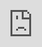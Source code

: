 title: CIECO
description: emchateau UdeM
theme: presentation/theme/remark-dark-em.css
name: inverse
layout: true
class: inverse

---

name: index

class: center middle

# Web sémantique et ontologies dans le domaine patrimonial

### 17 octobre 2021 | Emmanuel Château

---

class: inverse, center, middle

# Introduction

???

L’hétérogénéité de l’information muséale

Les technologies du web sémantique et l’approche du web de données liées désignent une combinaison de techniques d’outils et de standards qui permettent de transformer le world wide web d’un web de documents à un web de données. Lorsque cette approche est appliquée au monde des bibliothèques, des archives et des musées, les données liées transforment la manière dont nous pouvons découvrir, analyser, et visualiser les contenus culturels et scientifiques.

Les données ouvertes et liées (Linked Open Data LOD) permettent aux institutions patrimoniales et culturelles de publier et partager des informations sur leur collections en ouvrant d’infinies possibilités de réutilisations et d’enrichissements et afin d’augmenter leur visibilité.

Cependant, les acteurs du monde culturels sont confrontés à plusieurs enjeux dans l’appropriation de ces technologies :

- bien sûr, l’adoption de ces technologies et de ces standards nécessite des compétences techniques particulières. Pour autant, ce n’est pas le seul enjeu pour les institutions ou les acteurs du secteur culturel.
- En effet, partager les données des collections suppose l’adoption de politiques d’ouverture de données adaptées
- cette démarche présente également des enjeux relatifs à l’autorité des institutions. Dans un contexte distribué, il y a un changement d’échelle qui n’est pas sans impact sur les collection.

Plusieurs enjeux pour les institutions

- catalogues et identité des musées
- changement d’échelle

LODLAM Linked Open Data Libraries, Archives and Museums

Le rêve de l’historien de l’art rencontre ce que font actuellement les musées

---

## « Raw Data Now ! »

<iframe src="https://embed.ted.com/talks/tim_berners_lee_on_the_next_web" width="854" height="480" style="position:absolute;left:0;top:0;width:100%;height:100%" frameborder="0" scrolling="no" allowfullscreen></iframe>


???

[Tim Berners-Lee: The next Web of open, linked data](https://youtu.be/OM6XIICm_qo)

Conférence TED 13 mars 2009

> Il y a 20 ans, Tim Berners-Lee inventait le World Wide Web. Pour son nouveau projet, il construit un web des données, libres et liées, qui pourrait faire aux nombres ce que le web a fait pour les mots, les photos et les vidéos: libérons nos données et redéfinissons la manière dont nous les utilisons ensemble.
>
> 20 years ago, Tim Berners-Lee invented the World Wide Web. For his next project, he's building a web for open, linked data that could do for numbers what the Web did for words, pictures, video: unlock our data and reframe the way we use it together.

février 2009, The next web, conférence TED de Tim Berners-Lee https://www.ted.com/talks/tim_berners_lee_on_the_next_web

Demande partage de données brutes : « Raw Data Now ! »

Puissance des données collectées et stockées dans des bases de données pour répondre à des questions. Souligne importance des données et de leur réutilisation.

Principe du Linked Data

Chacun fait sa part, même petite, mais connecte ensemble des données. Pas question de quantités de données mais le fait de les connecter ensemble. Parallèle avec ce qu’avait précédemment fait avec le web de document.

---

## Données 5 étoiles

- ★ make your stuff available on the Web (whatever format) under an open license
- ★★ make it available as structured data (e.g., Excel instead of image scan of a table)
- ★★★ make it available in a non-proprietary open format (e.g., CSV instead of Excel)
- ★★★★ use URIs to denote things, so that people can point at your stuff
- ★★★★★ link your data to other data to provide context

Le site http://5stardata.info/en/ propose pour chacune des 5 étapes de l’ouverture des données des exemples et explique les coûts et les bénéfices qui les accompagne. Les données utilisées pour les exemples sont issues de ‘*the temperature forecast for Galway, Ireland for the next 3 days*’.

---

## Qu’est-ce que le Web sémantique ?

> The **Semantic Web** provides a common framework that allows **data** to be shared and reused across application, enterprise, and community boundaries. It is a collaborative effort led by W3C with participation from a large number of researchers and industrial partners. It is based on the Resource Description Framework ( [RDF](https://www.w3.org/RDF/)).
>
> <https://www.w3.org/2001/sw/>

[W3C Data Activity](http://www.w3.org/2013/data/)

#### Principes

- [Tim Berners-Lee, James Hendler et Ora Lassila. « The Semantic Web. » *Scientific American*, May 2001.](http://www.sciam.com/article.cfm?articleID=00048144-10D2-1C70-84A9809EC588EF21&catID=2)
- [Tim Berners-Lee. Linked Data. 2009 [2006\].](http://www.w3.org:80/DesignIssues/LinkedData.html)

???

Le Web sémantique fournit un cadre de travail commun qui permet le partage et le réemploi de données à travers les frontières applications, entrepreneuriales ou communautaires. C’est un effort effort collaboratif porté par le W3C avec la participation de nombreux chercheurs et partenaires industriels. Il est basé sur le cadre de description RDF.

> The **Semantic Web** provides a common framework that allows **data** to be shared and reused across application, enterprise, and community boundaries. It is a collaborative effort led by W3C with participation from a large number of researchers and industrial partners. It is based on the Resource Description Framework ( [RDF](https://www.w3.org/RDF/)). See also the separate [FAQ](https://www.w3.org/2001/sw/SW-FAQ) for further information. 
>
> <https://www.w3.org/2001/sw/>

Le Web sémantique est un web de données. Il concerne le partage de format, l’intégration et la combinaison de données issues de sources diverses. C’est aussi un ensemble de standards et de langages destinés à documenter la manière dont les données sont en rapport avec les objets du monde réel. C’est une infrastructure technique qui permet à des personnes ou des machines d’accéder à des données connectées entre elles.

---

## Web de document .red[vs] Web de données

![img](/Users/emmanuelchateau/Documents/enseignements/msl6517/md/imagesMSL/webDeDonnees.png)

???

- Qu’est-ce que le web sémantique

  ### Le projet initial du web

  Le rêve du web était de créer une plateforme de collaboration et de communication collaborative qui permette de partager de l’information en établissant un espace informationnel universel pour l’information et les services.

  cf. **A proposal**, un web CRUD (CREATE, READ, UPDATE, DELETE) !

  Partage de documents par l’intermédiaire de l’hypertexte

  ### Web de documents vs Web de données

  Là où le web classique avait été développé comme un web de documents, le web sémantique est un web de données.

  - un web sur lequel ce ne sont plus les documents qui sont liés par des hyper liens mais l’information elle même qui est publiée et partagée de manière distribuée sur le réseau.

  cf. [Tim Berners-Lee: The next Web of open, linked data](https://youtu.be/OM6XIICm_qo) 2009

---

Le web sémantique et le web de données ouvertes et liées

Une manière d’utiliser le web

Ressources > identifiants > représentation

## Resources, Représentations et Identifiants

- Toute information pouvant être nommée peut être une **ressource**
- Une ressource peut recevoir plusieurs **représentations**
- Les ressources peuvent être **identifiées** sur le web.

Axioms of Web Architecture: 3, https://www.w3.org/DesignIssues/Generic

A Short History of "Resource" in web architecture. https://www.w3.org/DesignIssues/TermResource.html

---

background-image: url(imagesMSL/rdf.jpg)

.footnote[Diapositives Fabien Gandon INRIA]

???

Une grammaire de description universelle

¶ Resource

une page, une image, une vidéo, un concept,

n’importe quoi...

¶ Description caractéristiqeus et relation entre les ressources

¶ Format un modèle de données et des syntaxes pour la description

Recommandation W3C depuis 2004, version 1.1 en 2014

<https://www.w3.org/standards/techs/rdf#w3c_all>

#### RDF

Structurer les descriptions en informations atomiques sous la forme : sujet verbe prédicat. **RDF est avant tout un modèle de données basées sur des arcs.**

RDF a été inventé au cours des années 2000 dans l’idée de pouvoir disposer d’un modèle d’organisation des données. 

RDF signifie Resource Description Format. Resource ici est entendu de manière très très large, il peut s’agir d’un fichier, d’une image, d’une personne, d’un concept qui sont toutes des resources. L’idée sera de donner des identifiants à ces ressources afin de pouvoir les combiner sur le web.

cf. <https://www.w3.org/TR/rdf11-primer/>

### Motivations pour la création du format

- L’idée générale de RDF n’est pas de remplacer XML qui code avant tout les données, mais pour **coder des métadonnées**, il s’agira d’associer des informations à la page web. Le format est donc d’abord destiné à faire du web métadata.
- On voulait également pouvoir **disposer d’un modèle ouvert**. Le format est entièrement connu et standardisé et pas sous forme binaire.
- L’idée était aussi de pouvoir avoir des **métadonnées traitables en dehors de leur environnement de création**.
- Il s’agissait aussi d’être capable de **combiner l’information entre les applications**
- Traitable par la machine

### Buts de la conception

- On souhaitait pouvoir disposer d’un **modèle ouvert super simple de données**.
- On souhaitait également pouvoir disposer d’une **sémantique formelle qui permet des inférences**
- Disposer d’une sérialisation XML (même si on dispose aujourd’hui d’autres types de sérialisations) en intégrant les types XML
- Permettre à tous de créer des faits (des contenus)

---

background-image: url(imagesMSL/rdf01.png)

---

background-image: url(imagesMSL/rdf02.png)

---

background-image: url(imagesMSL/rdf03.png)

---

background-image: url(imagesMSL/rdf04.png)

---

background-image: url(imagesMSL/rdf05.png)

---

background-image: url(imagesMSL/rdf06.png)

---

background-image: url(imagesMSL/rdf07.png)

---

background-image: url(imagesMSL/rdf09.png)

???

### Rappel : des URI pour identifier ce qui existe

- URL identifier ce qui existe sur le web
- URI identifier sur le web, ce qui existe
- IRI identifier ce qui existe

### Des formats de représentation

- Resource
- Format

Les ressources (sujet, objet) et leurs relations (prédicat) sont identifiées par des IRI afin de les reconnaître et de pouvoir les manipuler par des machines.

L’objet du triplet peut être une ressource représentée par un IRI ou un littéral (une simple chaîne de caractères).

L’astuce est que le sujet est ce qu’on appelle un URI. L’idée est ici de disposer d’un indicateur unique à travers le monde. Celui-ci prend souvent la forme d’une URL. Certains organismes pouvant s’organiser pour créer des URIs, par exemple Wikipédia.

Le sujet est un URI, l’objet est un URI, et le prédicat est un URI. Tout cela peut donc être nommé. L’objet peut toutefois aussi être une constante (un nombre, une chaîne, etc.).

---

## Resource Description Framework .red[RDF]

![img](/Users/emmanuelchateau/Documents/enseignements/msl6517/md/imagesMSL/example-graph.jpg)

<https://www.w3.org/TR/rdf11-primer/>

???

## Assertions simples

sujet —> prédicat —> objet

Le principe de RDF est d’exprimer l’information sous forme de propositions simples qui prennent la forme "sujet, verbe, complément", ou "sujet, prédicat, objet".

Ces phrases sont appelées "triplets" 

L’idée est de construire un graphe dans lequel on aura des neuds. Dans un graphe RDF on a deux nœuds et un arc orienté. Dans une déclaration RDF on a un sujet, un objet et un prédicat.

C’est la base du système.

Sujet —> Prédicat —> Objet

Le **sujet** est toujours un IRI. Toute **ressource** sur laquelle on veut formuler une assertion (sujet) doit disposer d’un IRI. Les ressources sont typées par une **classe**.

Le **prédicat** est toujours un IRI. Il permet d’exprimer les **propriétés** des ressources ou la nature des relations des ressources entre elles.

L’**objet** peut être un IRI ou un littéral (une simple chaîne de caractères)

Les **classes** et les **propriétés** sont déclarées dans des vocabulaires ou des ontologies pour faciliter leur réutilisation.

---

background-image: url(imagesMSL/example-multiple-graphs.jpg)

???

Sujet —> Prédicat —> Objet

Le **sujet** est toujours un IRI. Toute **ressource** sur laquelle on veut formuler une assertion (sujet) doit disposer d’un IRI. Les ressources sont typées par une **classe**.

Le **prédicat** est toujours un IRI. Il permet d’exprimer les **propriétés** des ressources ou la nature des relations des ressources entre elles.

L’**objet** peut être un IRI ou un littéral (une simple chaîne de caractères)

Les **classes** et les **propriétés** sont déclarées dans des vocabulaires ou des ontologies pour faciliter leur réutilisation.

---

background-image: url(imagesMSL/example-multiple-graphs-iris.jpg)

---

## La pile des technologies du web sémantique

![img](/Users/emmanuelchateau/Documents/enseignements/msl6517/md/imagesMSL/sw_layercake.png)

???

### Fondements technologiques du LOD

- Un **système d’identification fiable** et pérenne pour identifier les ressources (URI, IRI)
- Une **grammaire pour la description et des syntaxes** (RDF, RDF/XML, N3, Turtle, JSON-LD, etc.)
- des **ontologies** exprimées sous une forme compréhensible par les machines (SKOS, RDFs, OWL)
- un **protocole et un langage de requête** et de manipulation de données (SPARQL)

### La pile technologique du web sémantique

Voici une visualisation réunissant les différentes technologies du web sémantique et la manière dont elles s’articulent les unes avec les autres. Ce graphique est une version modifiée de la visualisation Semantic Web technology stack visualization créée par Benjamin Nowack.

- Plateforme du web
- syntaxe / structure de représentation de la connaissance
- requêtes
- modèles sémantiques (ontologies, vocabulaires) + rules

---

## .red[CIDOC-CRM] Objectifs

- #### Permettre .red[l’échange d’information et l’intégration de sources de données hétérogènes] dans le domaine de l’information sur le patrimoine culturel 

- #### .red[Fournir des définitions sémantiques] et des clarifications nécessaires pour transformer des sources de données disparates, localisées en une ressource globale cohérente, au sein d’une institution ou sur l’internet 

- #### Une .red[perspective est supra-institutionnelle et abstraite de tout contexte local]. Cet objectif détermine les constructions et le niveau de détail du CRM. 

### **Exprimé sous la forme d’une ontologie formelle** 

???

> Le modèle conceptuel de référence (CRM) CIDOC fournit des définitions et une structure formelle pour la description de concepts implicites et explicites et leurs relations qui s’utilisent dans la documentation du patrimoine culturel.
>
> http://www.cidoc-crm.org/ 

- promouvoir compréhension partagée de l’information culturelle
- cadre de travail sémantique commun extensible
- liant sémantique pour médier des sources d’information hétérogènes

---

## .red[CIDOC-CRM] Historique

- .red[mars 1996], modélisation orientée objet 
- .red[1999], première version du CIDOC, processus de normalisation 
- .red[2005], DTD XML CRM-Core
- .red[2006], norme [ISO 21127:2006](http://www.iso.org/iso/catalogue_detail?csnumber=34424)
- .red[c. 2006], harmonisation avec [FRBR ((Functional Requirements for Bibliographic Records / Fonctionnalités requises des notices bibliographiques)](http://www.bnf.fr/fr/professionnels/modelisation_ontologies/a.modele_FRBR.html)
- .red[2014], version 5.0.4 publiée sous [ISO 21127:2014](http://www.iso.org/iso/catalogue_detail?csnumber=57832)

???

Un modèle conceptuel de référence

http://cidoc-crm.org

[ISO 21127](http://www.iso.org/iso/iso_catalogue/catalogue_tc/catalogue_detail.htm?csnumber=34424)

- les catégories d’information du CIDOC
- le modèle relationnel
- un modèle orienté-objet (depuis 1995)

Exprimer la sémantique sous-jascente des bases de données

## Définition

- **Exprime la sémantique sous-jascente des structures de la documentation sur le patrimoine muséographique**
- une formalisation des connaissances = concepts et relations portant sur les états de choses possibles dans un domaine
- une explication partagée plutôt qu’une structure commune de données (non prescriptif : ne dit pas ce qu’il faut décrire ni comment, mais permet d’interpréter les descriptions effectivement produites par les musées)
- accessible aux humains (documentation textuelle) et aux machines (OWL, etc.) pour permettre l’échange et l’intégration de données, la recherche fédérée, etc.

## Utilisation

- Aide intellectuelle pour l’élaboration de schémas de méta-données, de formats, de profils 
- Analyse de sources de données existentes à des fins d’intégration de données ou de médiation entre sources hétérogènes : « identifier les éléments qui ont une sémantique commune » 
- Format de transfert à des fins de migration ou d’intégration de données
- Ontologie informatique en vue d’une publication sous forme de données liées 

---

Un modèle orienté-événement

@todo

---

## Erlangen CRM / OWL

http://erlangen-crm.org

@todo

???

## Les ontologies

en sciences de l’informatique, une ontologie est une spécification formelle d'un modèle conceptuel lisible par la machine dans laquelle les concepts, propriétés,relations, fonctions, contraintes et axiomes sont explicitement définis

une description formelle explicite des concepts partagés dans un domaine donné et des relations entre ces concepts

- contient des définitions lisibles en machine des concepts (classes) et de leurs relations
- caractéristiques et attributs du concepts (rôles ou propriétés)
- restrictions sur les attributs (facettes ou restrictions de rôles)
- permet de formuler des raisonnements

une ontologie définit **une conceptualisation commune** pour une communauté qui a besoin de partager l’information dans un certain domaine

<https://www.w3.org/standards/techs/owl#w3c_all>

- un langage déclaratif pour exprimer des ontologies.
- plus riche que RDFs

Modélisation de base : 

- classes et instances
- hiérarchies de classes
- propriétés d’objets
- hiérarchies de propriétés
- Restrictions sur les propriétés
- égalité des individus
- types des valeurs de propriétés

---

Formats d’échange LIDO

@todo

---

Complexité du modèle

exemples

@todo

---

Swiss Art Research Infrastructure (SARI)

https://www.sari.uzh.ch/en.html

Université de Zurich

@todo

---

Patrons JSONLD

@todo

???

JSON-LD is a lightweight Linked Data format. It is easy for humans to read and write. It is based on the already successful JSON format and provides a way to help JSON data interoperate at Web-scale. JSON-LD is an ideal data format for programming environments, REST Web services, and unstructured databases such as CouchDB and MongoDB.

JSON-LD 1.1 https://w3c.github.io/json-ld-syntax/

---

Logiques de stock, et logiques de production

---

Limites du modèle CIDOC

@todo

exemples

- personnes
- performances
- expositions

---

DOnnées Patrimoniales HEritage DAta DOPHEDA

https://chin-rcip.github.io/collections-model/

tropy://project/current/items/311/312

@todo


